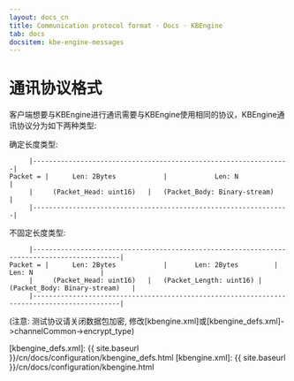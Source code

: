 ```yaml
---
layout: docs_cn
title: Communication protocol format · Docs · KBEngine
tab: docs
docsitem: kbe-engine-messages
---
```


通讯协议格式
====================

客户端想要与KBEngine进行通讯需要与KBEngine使用相同的协议，KBEngine通讯协议分为如下两种类型:

确定长度类型:

		 |-----------------------------------------------------------------|
	Packet = |      Len: 2Bytes            |            Len: N                 |
		 |     (Packet_Head: uint16)   |   (Packet_Body: Binary-stream)    |
		 |-----------------------------------------------------------------|

不固定长度类型:

		 |--------------------------------------------------------------------------------------------|
	Packet = |      Len: 2Bytes            |       Len: 2Bytes         |           Len: N                 |
		 |     (Packet_Head: uint16)   |   (Packet_Length: uint16) |   (Packet_Body: Binary-stream)   |
		 |--------------------------------------------------------------------------------------------|

(注意: 测试协议请关闭数据包加密, 修改[kbengine.xml]或[kbengine_defs.xml]->channelCommon->encrypt_type)


[kbengine_defs.xml]: {{ site.baseurl }}/cn/docs/configuration/kbengine_defs.html
[kbengine.xml]: {{ site.baseurl }}/cn/docs/configuration/kbengine.html

